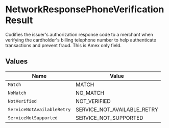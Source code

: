 # NetworkResponsePhoneVerificationResult

Codifies the issuer's authorization response code to a merchant when verifying the cardholder's billing telephone number to help authenticate transactions and prevent fraud. This is Amex only field.


## Values

| Name                        | Value                       |
| --------------------------- | --------------------------- |
| `Match`                     | MATCH                       |
| `NoMatch`                   | NO_MATCH                    |
| `NotVerified`               | NOT_VERIFIED                |
| `ServiceNotAvailableRetry`  | SERVICE_NOT_AVAILABLE_RETRY |
| `ServiceNotSupported`       | SERVICE_NOT_SUPPORTED       |